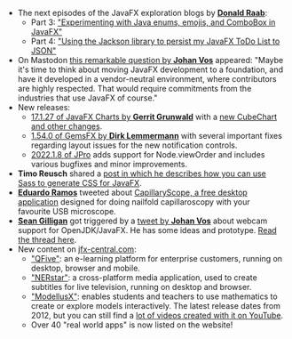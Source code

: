* The next episodes of the JavaFX exploration blogs by [**Donald Raab**](https://twitter.com/TheDonRaab):
  * Part 3: ["Experimenting with Java enums, emojis, and ComboBox in JavaFX"](https://medium.com/javarevisited/experimenting-with-java-enums-emojis-and-combobox-in-javafx-2c12492cf65)
  * Part 4: ["Using the Jackson library to persist my JavaFX ToDo List to JSON"](https://donraab.medium.com/using-the-jackson-library-to-persist-my-javafx-todo-list-to-json-8a4b31917c09)
* On Mastodon [this remarkable question by **Johan Vos**](https://mastodon.social/@johanvos/109444928640623866) appeared: "Maybe it's time to think about moving JavaFX development to a foundation, and have it developed in a vendor-neutral environment, where contributors are highly respected.
  That would require commitments from the industries that use JavaFX of course."
* New releases:
  * [17.1.27 of JavaFX Charts by **Gerrit Grunwald**](https://mastodon.social/@hansolo_/109448566675747821) with a [new CubeChart and other changes](https://github.com/HanSolo/charts/releases).
  * [1.54.0 of GemsFX by **Dirk Lemmermann**](https://twitter.com/dlemmermann/status/1598711714056380416?t=NgELT-PWpj05xVadgJI7zA&s=09) with several important fixes regarding layout issues for the new notification controls.
  * [2022.1.8 of JPro](https://www.jpro.one/docs/current/3.1/2022.1.X) adds support for Node.viewOrder and includes various bugfixes and minor improvements.
* **Timo Reusch** shared a [post in which he describes how you can use Sass to generate CSS for JavaFX](https://dev.to/timo_reusch/using-sass-in-your-javafx-project-hf0).
* [**Eduardo Ramos**](https://twitter.com/eduramiba) tweeted about [CapillaryScope, a free desktop application](https://en.capillary.io/software/capillaryscope/) designed for doing nailfold capillaroscopy with your favourite USB microscope.
* [**Sean Gilligan**](https://twitter.com/msgilligan) got triggered by a [tweet by **Johan Vos**](https://twitter.com/johanvos/status/1599049042285064192) about webcam support for OpenJDK/JavaFX. He has some ideas and prototype. [Read the thread here](https://twitter.com/msgilligan/status/1600214413684150272).
* New content on [jfx-central.com](https://www.jfx-central.com):
  * ["QFive"](https://www.jfx-central.com/real_world/qfive): an e-learning platform for enterprise customers, running on desktop, browser and mobile.
  * ["NERstar"](https://www.jfx-central.com/real_world/nerstar): a cross-platform media application, used to create subtitles for live television, running on desktop and browser.
  * ["ModellusX"](https://www.jfx-central.com/real_world/modellusx): enables students and teachers to use mathematics to create or explore models interactively. The latest release dates from 2012, but you can still find a [lot of videos created with it on YouTube](https://www.youtube.com/results?search_query=modellus).
  * Over 40 "real world apps" is now listed on the website!